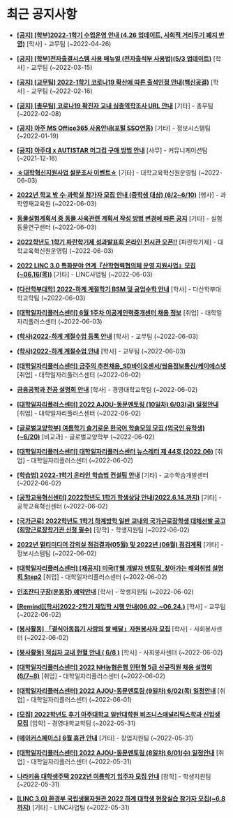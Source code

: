 # 최근 공지사항

* **[[공지] [학부]2022-1학기 수업운영 안내 (4.26 업데이트, 사회적 거리두기 폐지 반영)](http://ajou.ac.kr/kr/ajou/notice.do?mode=view&amp;articleNo=196998&amp;article.offset=0&amp;articleLimit=30)**
 [학사] - 교무팀 (~2022-04-26)

* **[[공지] [학부]전자출결시스템 사용 매뉴얼 (전자출석부 사용법)(5/3 업데이트)](http://ajou.ac.kr/kr/ajou/notice.do?mode=view&amp;articleNo=192571&amp;article.offset=0&amp;articleLimit=30)**
 [학사] - 교무팀 (~2022-03-15)

* **[[공지] [교무팀] 2022-1학기 코로나19 확산에 따른 출석인정 안내(백신공결)](http://ajou.ac.kr/kr/ajou/notice.do?mode=view&amp;articleNo=180913&amp;article.offset=0&amp;articleLimit=30)**
 [학사] - 교무팀 (~2022-02-16)

* **[[공지] [총무팀] 코로나19 확진자 교내 심층역학조사 URL 안내](http://ajou.ac.kr/kr/ajou/notice.do?mode=view&amp;articleNo=180493&amp;article.offset=0&amp;articleLimit=30)**
 [기타] - 총무팀 (~2022-02-08)

* **[[공지] 아주 MS Office365 사용안내(포털 SSO연동)](http://ajou.ac.kr/kr/ajou/notice.do?mode=view&amp;articleNo=179802&amp;article.offset=0&amp;articleLimit=30)**
 [기타] - 정보시스템팀 (~2022-01-19)

* **[[공지] 아주대 x AUTISTAR 머그컵 구매 방법 안내](http://ajou.ac.kr/kr/ajou/notice.do?mode=view&amp;articleNo=147976&amp;article.offset=0&amp;articleLimit=30)**
 [사무] - 커뮤니케이션팀 (~2021-12-16)

* **[☆대학혁신지원사업 설문조사 이벤트☆](http://ajou.ac.kr/kr/ajou/notice.do?mode=view&amp;articleNo=199806&amp;article.offset=0&amp;articleLimit=30)**
 [기타] - 대학교육혁신원운영팀 (~2022-06-03)

* **[2022년 학교 밖 수·과학실 참가자 모집 안내 (중학생 대상) (6/2~6/10)](http://ajou.ac.kr/kr/ajou/notice.do?mode=view&amp;articleNo=199801&amp;article.offset=0&amp;articleLimit=30)**
 [행사] - 과학영재교육원 (~2022-06-03)

* **[동물실험계획서 중 동물 사육관련 계획서 작성 방법 변경에 따른 공지](http://ajou.ac.kr/kr/ajou/notice.do?mode=view&amp;articleNo=199798&amp;article.offset=0&amp;articleLimit=30)**
 [기타] - 실험동물연구센터 (~2022-06-03)

* **[2022학년도 1학기 파란학기제 성과발표회 온라인 전시관 오픈!!](http://ajou.ac.kr/kr/ajou/notice.do?mode=view&amp;articleNo=199797&amp;article.offset=0&amp;articleLimit=30)**
 [파란학기제] - 대학교육혁신원운영팀 (~2022-06-03)

* **[2022 LINC 3.0 특화분야 연계『산학협력협의체 운영 지원사업』모집(~06.16(목))](http://ajou.ac.kr/kr/ajou/notice.do?mode=view&amp;articleNo=199796&amp;article.offset=0&amp;articleLimit=30)**
 [기타] - LINC사업팀 (~2022-06-03)

* **[[다산학부대학] 2022-하계 계절학기 BSM 및 공업수학 안내](http://ajou.ac.kr/kr/ajou/notice.do?mode=view&amp;articleNo=199792&amp;article.offset=0&amp;articleLimit=30)**
 [학사] - 다산학부대학교학팀 (~2022-06-03)

* **[[대학일자리플러스센터] 6월 1주차 이공계인력중개센터 채용 정보](http://ajou.ac.kr/kr/ajou/notice.do?mode=view&amp;articleNo=199790&amp;article.offset=0&amp;articleLimit=30)**
 [취업] - 대학일자리플러스센터 (~2022-06-03)

* **[(학사)2022-하계 계절수업 등록 안내](http://ajou.ac.kr/kr/ajou/notice.do?mode=view&amp;articleNo=199783&amp;article.offset=0&amp;articleLimit=30)**
 [학사] - 교무팀 (~2022-06-03)

* **[(학사)2022-하계 계절수업 안내](http://ajou.ac.kr/kr/ajou/notice.do?mode=view&amp;articleNo=199782&amp;article.offset=0&amp;articleLimit=30)**
 [학사] - 교무팀 (~2022-06-03)

* **[[대학일자리플러스센터] 금주의 추천채용_SD바이오센서/쌍용정보통신/케이에스넷](http://ajou.ac.kr/kr/ajou/notice.do?mode=view&amp;articleNo=199763&amp;article.offset=0&amp;articleLimit=30)**
 [취업] - 대학일자리플러스센터 (~2022-06-02)

* **[금융공학과 전공 설명회 안내](http://ajou.ac.kr/kr/ajou/notice.do?mode=view&amp;articleNo=199757&amp;article.offset=0&amp;articleLimit=30)**
 [학사] - 경영대학교학팀 (~2022-06-02)

* **[[대학일자리플러스센터] 2022 AJOU-동문멘토링 (10일차) 6/03(금) 일정안내](http://ajou.ac.kr/kr/ajou/notice.do?mode=view&amp;articleNo=199756&amp;article.offset=0&amp;articleLimit=30)**
 [취업] - 대학일자리플러스센터 (~2022-06-02)

* **[[글로벌교양학부] 여름학기 슬기로운 한국어 학술모임 모집 (외국인 유학생) (~6/20)](http://ajou.ac.kr/kr/ajou/notice.do?mode=view&amp;articleNo=199638&amp;article.offset=0&amp;articleLimit=30)**
 [비교과] - 글로벌교양학부 (~2022-06-02)

* **[[대학일자리플러스센터] 대학일자리플러스센터 뉴스레터 제 44호 (2022.06)](http://ajou.ac.kr/kr/ajou/notice.do?mode=view&amp;articleNo=199572&amp;article.offset=0&amp;articleLimit=30)**
 [취업] - 대학일자리플러스센터 (~2022-06-02)

* **[[학습법] 2022-1학기 온라인 학습법 컨설팅 안내](http://ajou.ac.kr/kr/ajou/notice.do?mode=view&amp;articleNo=199569&amp;article.offset=0&amp;articleLimit=30)**
 [기타] - 교수학습개발센터 (~2022-06-02)

* **[[공학교육혁신센터] 2022학년도 1학기 학생상담 안내(2022.6.14.까지)](http://ajou.ac.kr/kr/ajou/notice.do?mode=view&amp;articleNo=199564&amp;article.offset=0&amp;articleLimit=30)**
 [기타] - 공학교육혁신센터 (~2022-06-02)

* **[[국가근로] 2022학년도 1학기 하계방학 일반 교내외 국가근로장학생 대체선발 공고 (희망근로장학기관 신청 필수)](http://ajou.ac.kr/kr/ajou/notice.do?mode=view&amp;articleNo=199557&amp;article.offset=0&amp;articleLimit=30)**
 [장학] - 학생지원팀 (~2022-06-02)

* **[2022년 멀티미디어 강의실 점검결과(05월) 및 2022년 (06월) 점검계획](http://ajou.ac.kr/kr/ajou/notice.do?mode=view&amp;articleNo=199556&amp;article.offset=0&amp;articleLimit=30)**
 [기타] - 정보시스템팀 (~2022-06-02)

* **[[대학일자리플러스센터] [재공지] 미국IT웹 개발자 멘토링_찾아가는 해외취업 설명회 Step2](http://ajou.ac.kr/kr/ajou/notice.do?mode=view&amp;articleNo=199554&amp;article.offset=0&amp;articleLimit=30)**
 [취업] - 대학일자리플러스센터 (~2022-06-02)

* **[인조잔디구장(운동장) 예약안내](http://ajou.ac.kr/kr/ajou/notice.do?mode=view&amp;articleNo=199552&amp;article.offset=0&amp;articleLimit=30)**
 [학사] - 학생지원팀 (~2022-06-02)

* **[[Remind][학사]2022-2학기 재입학 시행 안내(06.02.~06.24.)](http://ajou.ac.kr/kr/ajou/notice.do?mode=view&amp;articleNo=199551&amp;article.offset=0&amp;articleLimit=30)**
 [학사] - 교무팀 (~2022-06-02)

* **[[봉사활동] 「결식아동돕기 사랑의 쌀 배달」자원봉사자 모집](http://ajou.ac.kr/kr/ajou/notice.do?mode=view&amp;articleNo=199550&amp;article.offset=0&amp;articleLimit=30)**
 [학사] - 사회봉사센터 (~2022-06-02)

* **[[봉사활동] 적십자 교내 헌혈 안내 ( 6/8 )](http://ajou.ac.kr/kr/ajou/notice.do?mode=view&amp;articleNo=199548&amp;article.offset=0&amp;articleLimit=30)**
 [학사] - 사회봉사센터 (~2022-06-02)

* **[[대학일자리플러스센터] 2022 NH농협은행 인턴형 5급 신규직원 채용 설명회(6/7~8)](http://ajou.ac.kr/kr/ajou/notice.do?mode=view&amp;articleNo=199546&amp;article.offset=0&amp;articleLimit=30)**
 [취업] - 대학일자리플러스센터 (~2022-06-02)

* **[[대학일자리플러스센터] 2022 AJOU-동문멘토링 (9일차) 6/02(목) 일정안내](http://ajou.ac.kr/kr/ajou/notice.do?mode=view&amp;articleNo=199526&amp;article.offset=0&amp;articleLimit=30)**
 [취업] - 대학일자리플러스센터 (~2022-06-01)

* **[[모집] 2022학년도 후기 아주대학교 일반대학원 비즈니스애널리틱스학과 신입생 모집](http://ajou.ac.kr/kr/ajou/notice.do?mode=view&amp;articleNo=199507&amp;article.offset=0&amp;articleLimit=30)**
 [입학] - 경영대학교학팀 (~2022-05-31)

* **[[메이커스페이스] 6월 휴관 안내](http://ajou.ac.kr/kr/ajou/notice.do?mode=view&amp;articleNo=199502&amp;article.offset=0&amp;articleLimit=30)**
 [기타] - 창업지원팀 (~2022-05-31)

* **[[대학일자리플러스센터] 2022 AJOU-동문멘토링 (8일차) 6/01(수) 일정안내](http://ajou.ac.kr/kr/ajou/notice.do?mode=view&amp;articleNo=199496&amp;article.offset=0&amp;articleLimit=30)**
 [취업] - 대학일자리플러스센터 (~2022-05-31)

* **[나라키움 대학생주택 2022년 여름학기 입주자 모집 안내](http://ajou.ac.kr/kr/ajou/notice.do?mode=view&amp;articleNo=199493&amp;article.offset=0&amp;articleLimit=30)**
 [장학] - 학생지원팀 (~2022-05-31)

* **[[LINC 3.0] 환경부 국립생물자원관 2022 하계 대학생 현장실습 참가자 모집(~6.8까지)](http://ajou.ac.kr/kr/ajou/notice.do?mode=view&amp;articleNo=199490&amp;article.offset=0&amp;articleLimit=30)**
 [기타] - LINC사업팀 (~2022-05-31)
